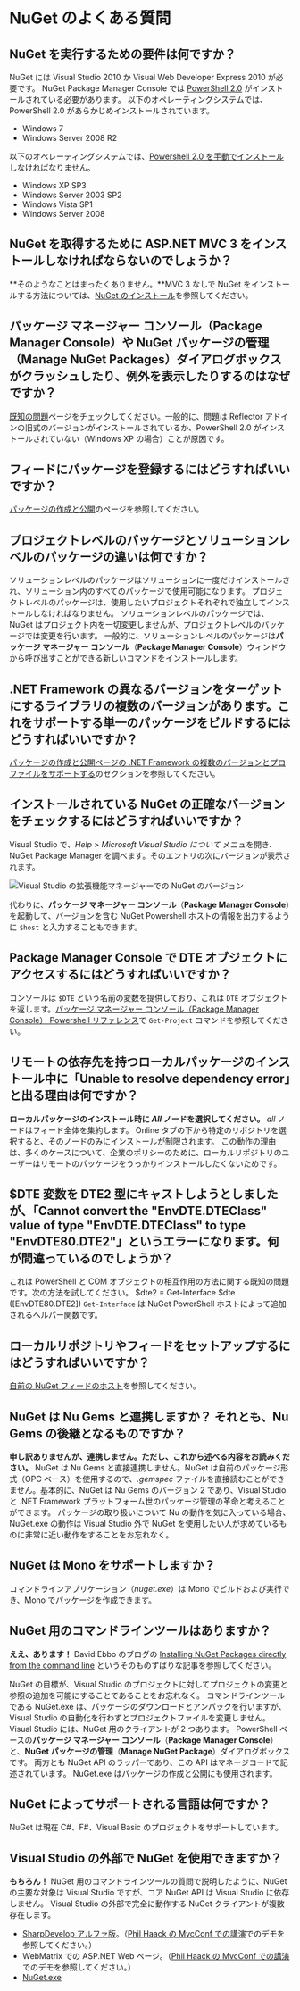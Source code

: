 ﻿<!-- Revision: 1c15ab3b01cce3b4a6a13755b0d74e9b51c8f6b6 2011/11/18 3:39:41 -->
# NuGet のよくある質問

## NuGet を実行するための要件は何ですか？

NuGet には Visual Studio 2010 か Visual Web Developer Express 2010 が必要です。
NuGet Package Manager Console では [PowerShell 2.0](http://support.microsoft.com/kb/968929) がインストールされている必要があります。
以下のオペレーティングシステムでは、PowerShell 2.0 があらかじめインストールされています。

* Windows 7 
* Windows Server 2008 R2 

以下のオペレーティングシステムでは、[Powershell 2.0 を手動でインストール](http://support.microsoft.com/kb/968929/ja-jp)しなければなりません。

* Windows XP SP3 
* Windows Server 2003 SP2 
* Windows Vista SP1 
* Windows Server 2008 

## NuGet を取得するために ASP.NET MVC 3 をインストールしなければならないのでしょうか？

**そのようなことはまったくありません。**MVC 3 なしで NuGet をインストールする方法については、[NuGet のインストール](Installing-NuGet)を参照してください。

## パッケージ マネージャー コンソール（Package Manager Console）や NuGet パッケージの管理（Manage NuGet Packages）ダイアログボックスがクラッシュしたり、例外を表示したりするのはなぜですか？

[既知の問題](../Reference/Known-Issues-ja)ページをチェックしてください。一般的に、問題は Reflector アドインの旧式のバージョンがインストールされているか、PowerShell 2.0 がインストールされていない（Windows XP の場合）ことが原因です。

## フィードにパッケージを登録するにはどうすればいいですか？

[パッケージの作成と公開](../creating-packages/creating-and-publishing-a-package-ja)のページを参照してください。

## プロジェクトレベルのパッケージとソリューションレベルのパッケージの違いは何ですか？

ソリューションレベルのパッケージはソリューションに一度だけインストールされ、ソリューション内のすべてのパッケージで使用可能になります。
プロジェクトレベルのパッケージは、使用したいプロジェクトそれぞれで独立してインストールしなければなりません。
ソリューションレベルのパッケージでは、NuGet はプロジェクト内を一切変更しませんが、プロジェクトレベルのパッケージでは変更を行います。
一般的に、ソリューションレベルのパッケージは**パッケージ マネージャー コンソール**（**Package Manager Console**）ウィンドウから呼び出すことができる新しいコマンドをインストールします。

## .NET Framework の異なるバージョンをターゲットにするライブラリの複数のバージョンがあります。これをサポートする単一のパッケージをビルドするにはどうすればいいですか？

[パッケージの作成と公開ページの .NET Framework の複数のバージョンとプロファイルをサポートする](../creating-packages/creating-and-publishing-a-package-ja#supporting-multiple-framework-versions)のセクションを参照してください。

## インストールされている NuGet の正確なバージョンをチェックするにはどうすればいいですか？

Visual Studio で、_Help_ > _Microsoft Visual Studio について_ メニュを開き、NuGet Package Manager を調べます。そのエントリの次にバージョンが表示されます。

![Visual Studio の拡張機能マネージャーでの NuGet のバージョン](images/nuget-version.png)

代わりに、**パッケージ マネージャー コンソール**（**Package Manager Console**）を起動して、バージョンを含む NuGet Powershell ホストの情報を出力するように `$host` と入力することもできます。

## Package Manager Console で DTE オブジェクトにアクセスするにはどうすればいいですか？

コンソールは `$DTE` という名前の変数を提供しており、これは `DTE` オブジェクトを返します。[パッケージ マネージャー コンソール（Package Manager Console） Powershell リファレンス](../Reference/Package-Manager-Console-PowerShell-Reference-ja)で `Get-Project` コマンドを参照してください。

## リモートの依存先を持つローカルパッケージのインストール中に「Unable to resolve dependency error」と出る理由は何ですか？

**ローカルパッケージのインストール時に *All* ノードを選択してください。** *all* ノードはフィード全体を集約します。
Online タブの下から特定のリポジトリを選択すると、そのノードのみにインストールが制限されます。
この動作の理由は、多くのケースについて、企業のポリシーのために、ローカルリポジトリのユーザーはリモートのパッケージをうっかりインストールしたくないためです。

## $DTE 変数を DTE2 型にキャストしようとしましたが、「Cannot convert the "EnvDTE.DTEClass" value of type "EnvDTE.DTEClass" to type "EnvDTE80.DTE2"」というエラーになります。何が間違っているのでしょうか？

これは PowerShell と COM オブジェクトの相互作用の方法に関する既知の問題です。次の方法を試してください。
    $dte2 = Get-Interface $dte ([EnvDTE80.DTE2])
`Get-Interface` は NuGet PowerShell ホストによって追加されるヘルパー関数です。

## ローカルリポジトリやフィードをセットアップするにはどうすればいいですか？

[自前の NuGet フィードのホスト](../Creating-Packages/Hosting-Your-Own-NuGet-Feeds-ja)を参照してください。

## NuGet は Nu Gems と連携しますか？ それとも、Nu Gems の後継となるものですか？

**申し訳ありませんが、連携しません。ただし、これから述べる内容をお読みください。** NuGet は Nu Gems と直接連携しません。NuGet は自前のパッケージ形式（OPC ベース）を使用するので、*.gemspec* ファイルを直接読むことができません。基本的に、NuGet は Nu Gems のバージョン 2 であり、Visual Studio と .NET Framework プラットフォーム世のパッケージ管理の革命と考えることができます。
パッケージの取り扱いについて Nu の動作を気に入っている場合、NuGet.exe の動作は Visual Studio 外で NuGet を使用したい人が求めているものに非常に近い動作をすることをお忘れなく。

## NuGet は Mono をサポートしますか？

コマンドラインアプリケーション（*nuget.exe*）は Mono でビルドおよび実行でき、Mono でパッケージを作成できます。

## NuGet 用のコマンドラインツールはありますか？

**ええ、あります！** David Ebbo のブログの [Installing NuGet Packages directly from the command line](http://blog.davidebbo.com/2011/01/installing-nuget-packages-directly-from.html) というそのものずばりな記事を参照してください。

NuGet の目標が、Visual Studio のプロジェクトに対してプロジェクトの変更と参照の追加を可能にすることであることをお忘れなく。
コマンドラインツールである NuGet.exe は、パッケージのダウンロードとアンパックを行いますが、Visual Studio の自動化を行わずとプロジェクトファイルを変更しません。
Visual Studio には、NuGet 用のクライアントが 2 つあります。
PowerShell ベースの**パッケージ マネージャー コンソール**（**Package Manager Console**）と、**NuGet パッケージの管理**（**Manage NuGet Package**）ダイアログボックスです。
両方とも NuGet API のラッパーであり、この API はマネージコードで記述されています。
NuGet.exe はパッケージの作成と公開にも使用されます。

## NuGet によってサポートされる言語は何ですか？

NuGet は現在 C#、F#、Visual Basic のプロジェクトをサポートしています。

## Visual Studio の外部で NuGet を使用できますか？

**もちろん！** NuGet 用のコマンドラインツールの質問で説明したように、NuGet の主要な対象は Visual Studio ですが、コア NuGet API は Visual Studio に依存しません。
Visual Studio の外部で完全に動作する NuGet クライアントが複数存在します。

* [SharpDevelop アルファ版](http://community.sharpdevelop.net/blogs/mattward/archive/2011/01/23/NuGetSupportInSharpDevelop.aspx)。（[Phil Haack の MvcConf での講演](http://bit.ly/fzrJDa)でのデモを参照してください。）
* WebMatrix での ASP.NET Web ページ。（[Phil Haack の MvcConf での講演](http://bit.ly/fzrJDa)でのデモを参照してください。）
* [NuGet.exe](http://blog.davidebbo.com/2011/01/installing-nuget-packages-directly-from.html) 